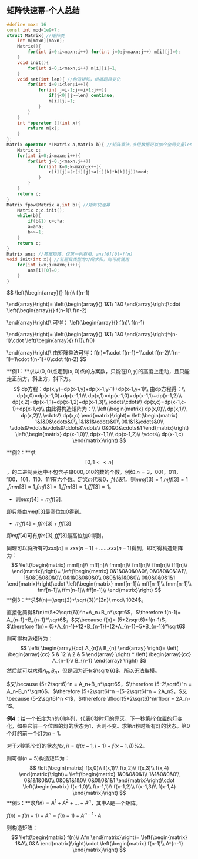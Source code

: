 ## 矩阵快速幂-个人总结

```cpp
#define maxn 16 
const int mod=1e9+7;
struct Matrix{ //矩阵类
    int m[maxn][maxn];
    Matrix(){
        for(int i=0;i<maxn;i++) for(int j=0;j<maxn;j++) m[i][j]=0;
    }
    void init(){
        for(int i=0;i<maxn;i++) m[i][i]=1;
    }
    void set(int len){ //构造矩阵，根据题目变化
        for(int i=0;i<len;i++){
            for(int j=i-1;j<=i+1;j++){
                if(j<0||j>=len) continue;
                m[i][j]=1;
            }
        }
    }
    int *operator [](int x){
        return m[x];
    }
};
Matrix operator *(Matrix a,Matrix b){ //矩阵乘法,多组数据可以加个全局变量len控制矩阵大小O(len^3)
    Matrix c;
    for(int i=0;i<maxn;i++){
        for(int j=0;j<maxn;j++){
            for(int k=0;k<maxn;k++){
                c[i][j]=(c[i][j]+a[i][k]*b[k][j])%mod;
            }
        }
    }
    return c;
}
Matrix fpow(Matrix a,int b){ //矩阵快速幂
    Matrix c;c.init();
    while(b){
        if(b&1) c=c*a;
        a=a*a;
        b>>=1;
    }
    return c;
}
Matrix ans; //答案矩阵，仅第一列有用，ans[0][0]=f(n)
void init(int x){ //若题目类型为分段求和，则可能使用
    for(int i=x;i<maxn;i++){
        ans[i][0]=0;
    }
}
```

$$
\left(\begin{array}{}
f(n)\\
f(n-1)

\end{array}\right)=
\left(\begin{array}{}
1&1\\
1&0
\end{array}\right)\cdot
\left(\begin{array}{}
f(n-1)\\
f(n-2)

\end{array}\right)\\
可得：
\left(\begin{array}{}
f(n)\\
f(n-1)

\end{array}\right)=
\left(\begin{array}{}
1&1\\
1&0
\end{array}\right)^{n-1}\cdot
\left(\begin{array}{}
f(1)\\
f(0)

\end{array}\right)\\
由矩阵乘法可得：f(n)=1\cdot f(n-1)+1\cdot f(n-2)\\f(n-1)=1\cdot f(n-1)+0\cdot f(n-2)
$$

**例1：**求从$(0,0)$点走到$(x,0)$点的方案数，只能在$[0,y]$的高度上走动，且只能走正前方，斜上方，斜下方。
$$
dp方程：dp(x,y)=dp(x-1,y)+dp(x-1,y-1)+dp(x-1,y+1)\\
由dp方程得：\\
dp(x,0)=dp(x-1,0)+dp(x-1,1)\\
dp(x,1)=dp(x-1,0)+dp(x-1,1)+dp(x-1,2)\\
dp(x,2)=dp(x-1,1)+dp(x-1,2)+dp(x-1,3)\\
\cdots\cdots\\
dp(x,c)=dp(x-1,c-1)+dp(x-1,c)\\
由此得构造矩阵为：\\
\left(\begin{matrix}
dp(x,0)\\
dp(x,1)\\
dp(x,2)\\
\vdots\\
dp(x,c)
\end{matrix}\right)=
\left(\begin{matrix}
1&1&0&\cdots&0\\
1&1&1&\cdots&0\\
0&1&1&\cdots&0\\
\vdots&\vdots&\vdots&\ddots&\vdots\\
0&0&0&\cdots&1
\end{matrix}\right)
\left(\begin{matrix}
dp(x-1,0)\\
dp(x-1,1)\\
dp(x-1,2)\\
\vdots\\
dp(x-1,c)
\end{matrix}\right)
$$

**例2：**求$$[0,1<<n]​$$，的二进制表达中不包含子串$000,010​$的数的个数。例如:$n=3，001，011，100，101，110，111​$有六个数。定义$m​$代表$0​$，$f​$代表$1​$。则$mmf[3]=1​$,$mff[3]=1​$,$fmm[3]=1​$,$fmf[3]=1​$,$ffm[3]=1​$,$fff[3]=1​$。

- 则$mmf[4]=mff[3]$，

即只能由$mmf[3]$最高位加$0$得到。

- $mff[4]=ffm[3]+fff[3]$

即$mff[4]$可有$ffm[3],fff[3]$最高位加$0​$得到，

同理可以将所有的$xxx[n]=xxx[n-1]+……xxx[n-1]​$得到，即可得构造矩阵为：
$$
\left(\begin{matrix}
mmf[n]\\
mff[n]\\
fmm[n]\\
fmf[n]\\
ffm[n]\\
fff[n]\\
\end{matrix}\right)=
\left(\begin{matrix}
0&1&0&0&0&0\\
0&0&0&0&1&1\\
1&0&0&0&0&0\\
0&1&0&0&0&0\\
0&0&1&1&0&0\\
0&0&0&0&1&1
\end{matrix}\right)\cdot
\left(\begin{matrix}
mmf[n-1]\\
mff[n-1]\\
fmm[n-1]\\
fmf[n-1]\\
ffm[n-1]\\
fff[n-1]\\
\end{matrix}\right)
$$
**例3：**求$f(n)=(\sqrt{2}+\sqrt{3})^{2n}\ mod\ 1024$。

直接化简得$f(n)=(5+2\sqrt{6})^n=A_n+B_n*\sqrt6$，$\therefore f(n-1)= A_{n-1}+B_{n-1}*\sqrt6$，$又\because f(n)= (5+2\sqrt6)*f(n-1)$，$\therefore f(n)= (5*A_{n-1}+12*B_{n-1})+(2*A_{n-1}+5*B_{n-1})*\sqrt6$

则可得构造矩阵为：
$$
\left(
\begin{array}{cc}
A_{n}\\
B_{n}
\end{array}
\right)=
\left( 
\begin{array}{cc}
5 & 12 \\
2 & 5 
\end{array} 
\right)
*
\left(
\begin{array}{cc}
A_{n-1}\\
B_{n-1}
\end{array}
\right)
$$
然后就可以求得$A_n,B_n$，但是因为还有$\sqrt{6}$，所以无法取模。

$又\because (5+2\sqrt6)^n = A_n+B_n*\sqrt6$，$\therefore (5-2\sqrt6)^n = A_n-B_n*\sqrt6$，$\therefore (5+2\sqrt6)^n +(5-2\sqrt6)^n = 2A_n$，$又\because (5-2\sqrt6)^n <1$，$\therefore \lfloor(5+2\sqrt6)^n\rfloor = 2A_n-1$。

**例4：**​给一个长度为​$n$的​$01$序列，代表​$0$秒时灯的亮灭，下一秒第​$i$个位置的灯变化，如果它前一个位置的灯的状态为​$1$，否则不变。求第​$n$秒时所有灯的状态。第​$0$个灯的前一个灯为​$n-1$。

对于$x​$秒第$i​$个灯的状态$f(x,i)=\Big(f(x-1,i-1)+f(x-1,i)\Big)\%2​$。

则可得$(n=5)$构造矩阵为：
$$
\left(\begin{matrix}
f(x,0)\\
f(x,1)\\
f(x,2)\\
f(x,3)\\
f(x,4)
\end{matrix}\right)=
\left(\begin{matrix}
1&0&0&0&1\\
1&1&0&0&0\\
0&1&1&0&0\\
0&0&1&1&0\\
0&0&0&1&1
\end{matrix}\right)\cdot
\left(\begin{matrix}
f(x-1,0)\\
f(x-1,1)\\
f(x-1,2)\\
f(x-1,3)\\
f(x-1,4)
\end{matrix}\right)
$$
**例5：**求$f(n)=A^1+A^2+\dots+A^n​$，其中$A​$是一个矩阵。

$f(n)=f(n-1)+A^n=f(n-1)+A^{n-1}\cdot A​$

则构造矩阵：
$$
\left(\begin{matrix}
f(n)\\
A^n
\end{matrix}\right)=
\left(\begin{matrix}
1&A\\
0&A
\end{matrix}\right)\cdot
\left(\begin{matrix}
f(n-1)\\
A^{n-1}
\end{matrix}\right)
$$
